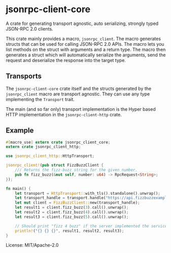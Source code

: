 # jsonrpc-client-core

A crate for generating transport agnostic, auto serializing, strongly typed JSON-RPC 2.0
clients.

This crate mainly provides a macro, `jsonrpc_client`. The macro generates structs that can be
used for calling JSON-RPC 2.0 APIs. The macro lets you list methods on the struct with
arguments and a return type. The macro then generates a struct which will automatically
serialize the arguments, send the request and deserialize the response into the target type.

## Transports

The `jsonrpc-client-core` crate itself and the structs generated by the `jsonrpc_client` macro
are transport agnostic. They can use any type implementing the `Transport` trait.

The main (and so far only) transport implementation is the Hyper based HTTP implementation
in the `jsonrpc-client-http` crate.

## Example

```rust
#[macro_use] extern crate jsonrpc_client_core;
extern crate jsonrpc_client_http;

use jsonrpc_client_http::HttpTransport;

jsonrpc_client!(pub struct FizzBuzzClient {
    /// Returns the fizz-buzz string for the given number.
    pub fn fizz_buzz(&mut self, number: u64) -> RpcRequest<String>;
});

fn main() {
    let transport = HttpTransport::with_tls().standalone().unwrap();
    let transport_handle = transport.handle("https://api.fizzbuzzexample.org/rpc/").unwrap();
    let mut client = FizzBuzzClient::new(transport_handle);
    let result1 = client.fizz_buzz(3).call().unwrap();
    let result2 = client.fizz_buzz(4).call().unwrap();
    let result3 = client.fizz_buzz(5).call().unwrap();

    // Should print "fizz 4 buzz" if the server implemented the service correctly
    println!("{} {} {}", result1, result2, result3);
}
```


License: MIT/Apache-2.0
